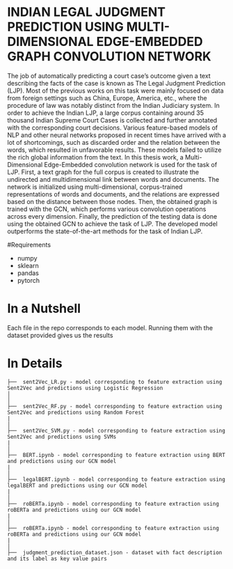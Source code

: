 # INDIAN LEGAL JUDGMENT PREDICTION USING MULTI-DIMENSIONAL EDGE-EMBEDDED GRAPH CONVOLUTION NETWORK

The job of automatically predicting a court case’s outcome given a text describing the facts of the case is known as The Legal Judgment Prediction (LJP). Most of the previous works on this task were mainly focused on data from foreign settings such as China, Europe, America, etc., where the procedure of law was notably distinct from the Indian Judiciary system. In order to achieve the Indian LJP, a large corpus containing around 35 thousand Indian Supreme Court Cases is collected and further annotated with the corresponding court decisions. Various feature-based models of NLP and other neural networks proposed in recent times have arrived with a lot of shortcomings, such as discarded order and the relation between the words, which resulted in unfavorable results. These models failed to utilize the rich global information from the text. In this thesis work, a Multi-Dimensional Edge-Embedded convolution network is used for the task of LJP. First, a text graph for the full corpus is created to illustrate the undirected and multidimensional link between words and documents. The network is initialized using multi-dimensional, corpus-trained representations of words and documents, and the relations are expressed based on the distance between those nodes. Then, the obtained graph is trained with the GCN, which performs various convolution operations across every dimension. Finally, the prediction of the testing data is done using the obtained GCN to achieve the task of LJP. The developed model outperforms the state-of-the-art methods for the task of Indian LJP.

#Requirements

- numpy
- sklearn
- pandas
- pytorch

# In a Nutshell

Each file in the repo corresponds to each model. Running them with the dataset provided gives us the results

# In Details
```
├──  sent2Vec_LR.py - model corresponding to feature extraction using Sent2Vec and predictions using Logistic Regression
│
│
├──  sent2Vec_RF.py - model corresponding to feature extraction using Sent2Vec and predictions using Random Forest
|
│
├──  sent2Vec_SVM.py - model corresponding to feature extraction using Sent2Vec and predictions using SVMs
|
│
├──  BERT.ipynb - model corresponding to feature extraction using BERT and predictions using our GCN model
|
│
├──  legalBERT.ipynb - model corresponding to feature extraction using legalBERT and predictions using our GCN model
|
│
├──  roBERTa.ipynb - model corresponding to feature extraction using roBERTa and predictions using our GCN model
|
│
├──  roBERTa.ipynb - model corresponding to feature extraction using roBERTa and predictions using our GCN model
|
│
├──  judgment_prediction_dataset.json - dataset with fact description and its label as key value pairs
